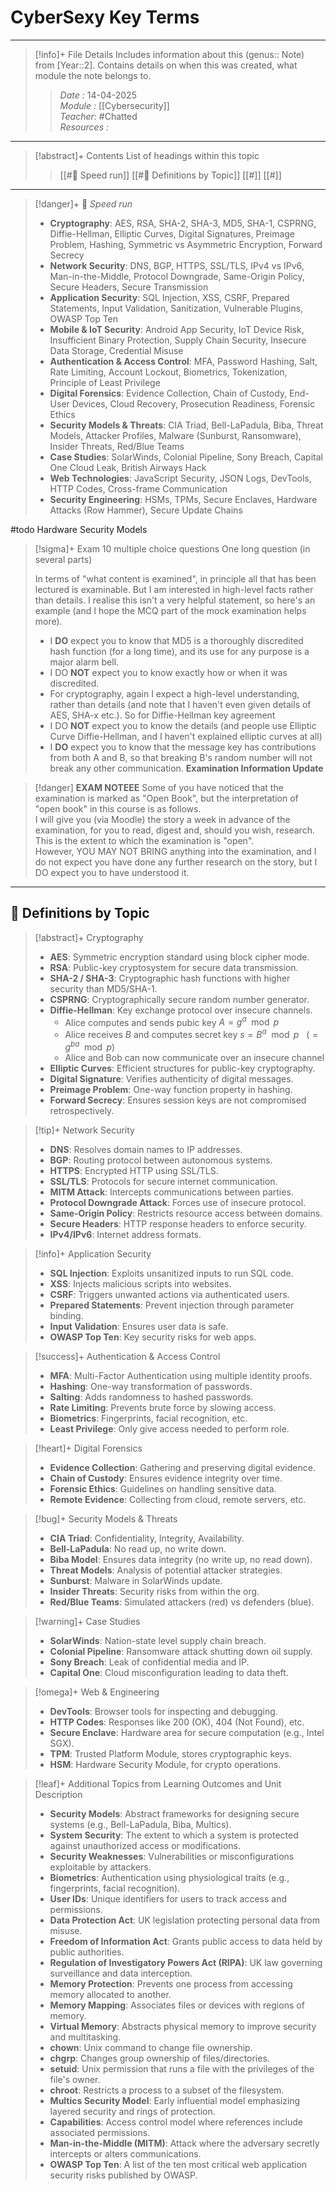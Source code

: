 # CyberSexy Key Terms
---
> [!info]+ File Details
> Includes information about this (genus:: Note) from [Year::2]. Contains details on when this was created, what module the note belongs to.
> > *Date :*  14-04-2025  
> > *Module :* [[Cybersecurity]]  
> > *Teacher*: #Chatted  
> > *Resources :*  

---
> [!abstract]+ Contents
> List of headings within this topic
> > [[#🚨 Speed run]]
> > [[#🧮 Definitions by Topic]]
> > [[#]]
> > [[#]]

---
> [!danger]+ 🚨 *Speed run*
> - **Cryptography**: AES, RSA, SHA-2, SHA-3, MD5, SHA-1, CSPRNG, Diffie-Hellman, Elliptic Curves, Digital Signatures, Preimage Problem, Hashing, Symmetric vs Asymmetric Encryption, Forward Secrecy  
> - **Network Security**: DNS, BGP, HTTPS, SSL/TLS, IPv4 vs IPv6, Man-in-the-Middle, Protocol Downgrade, Same-Origin Policy, Secure Headers, Secure Transmission  
> - **Application Security**: SQL Injection, XSS, CSRF, Prepared Statements, Input Validation, Sanitization, Vulnerable Plugins, OWASP Top Ten  
> - **Mobile & IoT Security**: Android App Security, IoT Device Risk, Insufficient Binary Protection, Supply Chain Security, Insecure Data Storage, Credential Misuse  
> - **Authentication & Access Control**: MFA, Password Hashing, Salt, Rate Limiting, Account Lockout, Biometrics, Tokenization, Principle of Least Privilege  
> - **Digital Forensics**: Evidence Collection, Chain of Custody, End-User Devices, Cloud Recovery, Prosecution Readiness, Forensic Ethics  
> - **Security Models & Threats**: CIA Triad, Bell-LaPadula, Biba, Threat Models, Attacker Profiles, Malware (Sunburst, Ransomware), Insider Threats, Red/Blue Teams  
> - **Case Studies**: SolarWinds, Colonial Pipeline, Sony Breach, Capital One Cloud Leak, British Airways Hack  
> - **Web Technologies**: JavaScript Security, JSON Logs, DevTools, HTTP Codes, Cross-frame Communication  
> - **Security Engineering**: HSMs, TPMs, Secure Enclaves, Hardware Attacks (Row Hammer), Secure Update Chains

#todo Hardware Security Models

> [!sigma]+ Exam
> 10 multiple choice questions
> One long question (in several parts)
> 
> In terms of "what content is examined", in principle all that has been lectured is examinable. But I am interested in high-level facts rather than details. I realise this isn't a very helpful statement, so here's an example (and I hope the MCQ part of the mock examination helps more).
> - I **DO** expect you to know that MD5 is a thoroughly discredited hash function (for a long time), and its use for any purpose is a major alarm bell.
> - I DO **NOT** expect you to know exactly how or when it was discredited.
> - For cryptography, again I expect a high-level understanding, rather than details (and note that I haven't even given details of AES, SHA-x etc.). So for Diffie-Hellman key agreement
> - I DO **NOT** expect you to know the details (and people use Elliptic Curve Diffie-Hellman, and I haven't explained elliptic curves at all)
> - I **DO** expect you to know that the message key has contributions from both A and B, so that breaking B's random number will not break any other communication.
> **Examination Information Update**

> [!danger] **EXAM NOTEEE**
> Some of you have noticed that the examination is marked as "Open Book", but the interpretation of "open book" in this course is as follows.  
> I will give you (via Moodle) the story a week in advance of the examination, for you to read, digest and, should you wish, research. This is the extent to which the examination is "open".  
> However, YOU MAY NOT BRING anything into the examination, and I do not expect you have done any further research on the story, but I DO expect you to have understood it.

---
## 🧮 Definitions by Topic

> [!abstract]+ Cryptography
> - **AES**: Symmetric encryption standard using block cipher mode.
> - **RSA**: Public-key cryptosystem for secure data transmission.
> - **SHA-2 / SHA-3**: Cryptographic hash functions with higher security than MD5/SHA-1.
> - **CSPRNG**: Cryptographically secure random number generator.
> - **Diffie-Hellman**: Key exchange protocol over insecure channels.
> 	- Alice computes and sends pubic key $A = g^a \mod p$
> 	- Alice receives $B$ and computes secret key $s = B^a \mod p \ \ \ (= g^{ba} \mod p)$
> 	- Alice and Bob can now communicate over an insecure channel
> - **Elliptic Curves**: Efficient structures for public-key cryptography.
> - **Digital Signature**: Verifies authenticity of digital messages.
> - **Preimage Problem**: One-way function property in hashing.
> - **Forward Secrecy**: Ensures session keys are not compromised retrospectively.

> [!tip]+ Network Security
> - **DNS**: Resolves domain names to IP addresses.
> - **BGP**: Routing protocol between autonomous systems.
> - **HTTPS**: Encrypted HTTP using SSL/TLS.
> - **SSL/TLS**: Protocols for secure internet communication.
> - **MITM Attack**: Intercepts communications between parties.
> - **Protocol Downgrade Attack**: Forces use of insecure protocol.
> - **Same-Origin Policy**: Restricts resource access between domains.
> - **Secure Headers**: HTTP response headers to enforce security.
> - **IPv4/IPv6**: Internet address formats.

> [!info]+ Application Security
> - **SQL Injection**: Exploits unsanitized inputs to run SQL code.
> - **XSS**: Injects malicious scripts into websites.
> - **CSRF**: Triggers unwanted actions via authenticated users.
> - **Prepared Statements**: Prevent injection through parameter binding.
> - **Input Validation**: Ensures user data is safe.
> - **OWASP Top Ten**: Key security risks for web apps.

> [!success]+ Authentication & Access Control
> - **MFA**: Multi-Factor Authentication using multiple identity proofs.
> - **Hashing**: One-way transformation of passwords.
> - **Salting**: Adds randomness to hashed passwords.
> - **Rate Limiting**: Prevents brute force by slowing access.
> - **Biometrics**: Fingerprints, facial recognition, etc.
> - **Least Privilege**: Only give access needed to perform role.

> [!heart]+ Digital Forensics
> - **Evidence Collection**: Gathering and preserving digital evidence.
> - **Chain of Custody**: Ensures evidence integrity over time.
> - **Forensic Ethics**: Guidelines on handling sensitive data.
> - **Remote Evidence**: Collecting from cloud, remote servers, etc.

> [!bug]+ Security Models & Threats
> - **CIA Triad**: Confidentiality, Integrity, Availability.
> - **Bell-LaPadula**: No read up, no write down.
> - **Biba Model**: Ensures data integrity (no write up, no read down).
> - **Threat Models**: Analysis of potential attacker strategies.
> - **Sunburst**: Malware in SolarWinds update.
> - **Insider Threats**: Security risks from within the org.
> - **Red/Blue Teams**: Simulated attackers (red) vs defenders (blue).

> [!warning]+ Case Studies
> - **SolarWinds**: Nation-state level supply chain breach.
> - **Colonial Pipeline**: Ransomware attack shutting down oil supply.
> - **Sony Breach**: Leak of confidential media and IP.
> - **Capital One**: Cloud misconfiguration leading to data theft.

> [!omega]+ Web & Engineering
> - **DevTools**: Browser tools for inspecting and debugging.
> - **HTTP Codes**: Responses like 200 (OK), 404 (Not Found), etc.
> - **Secure Enclave**: Hardware area for secure computation (e.g., Intel SGX).
> - **TPM**: Trusted Platform Module, stores cryptographic keys.
> - **HSM**: Hardware Security Module, for crypto operations.

> [!leaf]+ Additional Topics from Learning Outcomes and Unit Description
> - **Security Models**: Abstract frameworks for designing secure systems (e.g., Bell-LaPadula, Biba, Multics).
> - **System Security**: The extent to which a system is protected against unauthorized access or modifications.
> - **Security Weaknesses**: Vulnerabilities or misconfigurations exploitable by attackers.
> - **Biometrics**: Authentication using physiological traits (e.g., fingerprints, facial recognition).
> - **User IDs**: Unique identifiers for users to track access and permissions.
> - **Data Protection Act**: UK legislation protecting personal data from misuse.
> - **Freedom of Information Act**: Grants public access to data held by public authorities.
> - **Regulation of Investigatory Powers Act (RIPA)**: UK law governing surveillance and data interception.
> - **Memory Protection**: Prevents one process from accessing memory allocated to another.
> - **Memory Mapping**: Associates files or devices with regions of memory.
> - **Virtual Memory**: Abstracts physical memory to improve security and multitasking.
> - **chown**: Unix command to change file ownership.
> - **chgrp**: Changes group ownership of files/directories.
> - **setuid**: Unix permission that runs a file with the privileges of the file's owner.
> - **chroot**: Restricts a process to a subset of the filesystem.
> - **Multics Security Model**: Early influential model emphasizing layered security and rings of protection.
> - **Capabilities**: Access control model where references include associated permissions.
> - **Man-in-the-Middle (MITM)**: Attack where the adversary secretly intercepts or alters communications.
> - **OWASP Top Ten**: A list of the ten most critical web application security risks published by OWASP.
